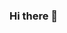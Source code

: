 ### Hi there 👋

<!--
**BANANA1121/BANANA1121** 
- Matheus Henrique Bamberg
- Colégio Integral Jardim Porto Alegre
- Contato Via matheus.bamberg@escola.pr.gov.br
- 
-->

